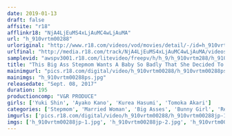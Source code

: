 ```yaml
---
date: 2019-01-13
draft: false
affsite: "r18"
afflinkr18: "NjA4LjEuMS4xLjAuMC4wLjAuMA"
url: "h_910vrtm00288"
urloriginal: "http://www.r18.com/videos/vod/movies/detail/-/id=h_910vrtm00288"
urlfinal: "http://media.r18.com/track/NjA4LjEuMS4xLjAuMC4wLjAuMA/videos/vod/movies/detail/-/id=h_910vrtm00288"
samplevid: "awspv3001.r18.com/litevideo/freepv/h/h_9/h_910vrtm288/h_910vrtm288_dmb_w.mp4"
title: "This Big Ass Stepmom Wants A Baby So Badly That She Decided To Transform Into A Bunny Girl To Solve Her Sexless Situation With Her Husband! The Effects Were Too Much For Her Cherry Boy Son Because He Instantly Got A Rock Hard Erection And So This Lusty Stepmom Decided To Give Him A Gentle Cherry Popping! He Began To Thrust And Pump Against Her Tights, Which Started Ripping Against Her Jiggling Ass Meat, As They Pounded Each Other Into Creampie Orgasmic Ecstasy!"
mainimgurl: "pics.r18.com/digital/video/h_910vrtm00288/h_910vrtm00288ps.jpg"
mainimgs: "h_910vrtm00288ps.jpg"
releasedate: "Sept. 08, 2017"
duration: 195
productioncomp: "V&R PRODUCE"
girls: ['Yuki Shin', 'Ayako Kano', 'Kurea Hasumi', 'Tomoka Akari']
categories: ['Stepmom', 'Married Woman', 'Big Asses', 'Bunny Girl', 'Relatives', 'Variety', 'Cherry Boy', 'Creampie', 'Hi-Def']
imgurls: ['pics.r18.com/digital/video/h_910vrtm00288/h_910vrtm00288jp-1.jpg', 'pics.r18.com/digital/video/h_910vrtm00288/h_910vrtm00288jp-2.jpg', 'pics.r18.com/digital/video/h_910vrtm00288/h_910vrtm00288jp-3.jpg', 'pics.r18.com/digital/video/h_910vrtm00288/h_910vrtm00288jp-4.jpg', 'pics.r18.com/digital/video/h_910vrtm00288/h_910vrtm00288jp-5.jpg', 'pics.r18.com/digital/video/h_910vrtm00288/h_910vrtm00288jp-6.jpg', 'pics.r18.com/digital/video/h_910vrtm00288/h_910vrtm00288jp-7.jpg', 'pics.r18.com/digital/video/h_910vrtm00288/h_910vrtm00288jp-8.jpg', 'pics.r18.com/digital/video/h_910vrtm00288/h_910vrtm00288jp-9.jpg', 'pics.r18.com/digital/video/h_910vrtm00288/h_910vrtm00288jp-10.jpg', 'pics.r18.com/digital/video/h_910vrtm00288/h_910vrtm00288jp-11.jpg', 'pics.r18.com/digital/video/h_910vrtm00288/h_910vrtm00288jp-12.jpg', 'pics.r18.com/digital/video/h_910vrtm00288/h_910vrtm00288jp-13.jpg', 'pics.r18.com/digital/video/h_910vrtm00288/h_910vrtm00288jp-14.jpg', 'pics.r18.com/digital/video/h_910vrtm00288/h_910vrtm00288jp-15.jpg', 'pics.r18.com/digital/video/h_910vrtm00288/h_910vrtm00288jp-16.jpg', 'pics.r18.com/digital/video/h_910vrtm00288/h_910vrtm00288jp-17.jpg', 'pics.r18.com/digital/video/h_910vrtm00288/h_910vrtm00288jp-18.jpg', 'pics.r18.com/digital/video/h_910vrtm00288/h_910vrtm00288jp-19.jpg', 'pics.r18.com/digital/video/h_910vrtm00288/h_910vrtm00288jp-20.jpg']
imgs: ['h_910vrtm00288jp-1.jpg', 'h_910vrtm00288jp-2.jpg', 'h_910vrtm00288jp-3.jpg', 'h_910vrtm00288jp-4.jpg', 'h_910vrtm00288jp-5.jpg', 'h_910vrtm00288jp-6.jpg', 'h_910vrtm00288jp-7.jpg', 'h_910vrtm00288jp-8.jpg', 'h_910vrtm00288jp-9.jpg', 'h_910vrtm00288jp-10.jpg', 'h_910vrtm00288jp-11.jpg', 'h_910vrtm00288jp-12.jpg', 'h_910vrtm00288jp-13.jpg', 'h_910vrtm00288jp-14.jpg', 'h_910vrtm00288jp-15.jpg', 'h_910vrtm00288jp-16.jpg', 'h_910vrtm00288jp-17.jpg', 'h_910vrtm00288jp-18.jpg', 'h_910vrtm00288jp-19.jpg', 'h_910vrtm00288jp-20.jpg']
---
```

